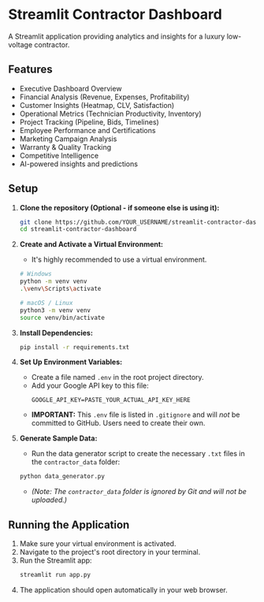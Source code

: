# Streamlit Contractor Dashboard

A Streamlit application providing analytics and insights for a luxury low-voltage contractor.

## Features

*   Executive Dashboard Overview
*   Financial Analysis (Revenue, Expenses, Profitability)
*   Customer Insights (Heatmap, CLV, Satisfaction)
*   Operational Metrics (Technician Productivity, Inventory)
*   Project Tracking (Pipeline, Bids, Timelines)
*   Employee Performance and Certifications
*   Marketing Campaign Analysis
*   Warranty & Quality Tracking
*   Competitive Intelligence
*   AI-powered insights and predictions

## Setup

1.  **Clone the repository (Optional - if someone else is using it):**
    ```bash
    git clone https://github.com/YOUR_USERNAME/streamlit-contractor-dashboard.git
    cd streamlit-contractor-dashboard
    ```

2.  **Create and Activate a Virtual Environment:**
    *   It's highly recommended to use a virtual environment.
    ```bash
    # Windows
    python -m venv venv
    .\venv\Scripts\activate

    # macOS / Linux
    python3 -m venv venv
    source venv/bin/activate
    ```

3.  **Install Dependencies:**
    ```bash
    pip install -r requirements.txt
    ```

4.  **Set Up Environment Variables:**
    *   Create a file named `.env` in the root project directory.
    *   Add your Google API key to this file:
        ```
        GOOGLE_API_KEY=PASTE_YOUR_ACTUAL_API_KEY_HERE
        ```
    *   **IMPORTANT:** This `.env` file is listed in `.gitignore` and will *not* be committed to GitHub. Users need to create their own.

5.  **Generate Sample Data:**
    *   Run the data generator script to create the necessary `.txt` files in the `contractor_data` folder:
    ```bash
    python data_generator.py
    ```
    *   *(Note: The `contractor_data` folder is ignored by Git and will not be uploaded.)*

## Running the Application

1.  Make sure your virtual environment is activated.
2.  Navigate to the project's root directory in your terminal.
3.  Run the Streamlit app:
    ```bash
    streamlit run app.py
    ```
4.  The application should open automatically in your web browser.